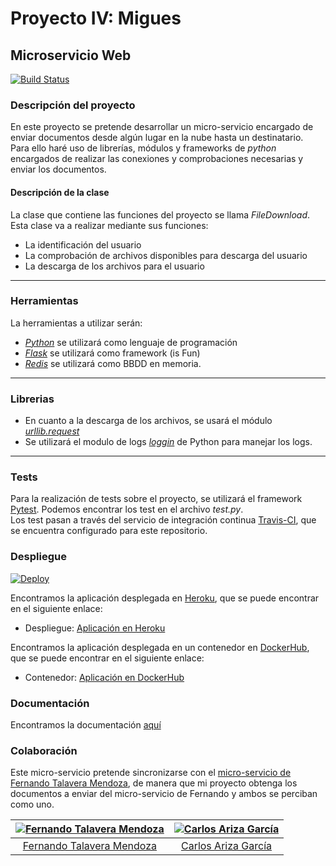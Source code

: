 # Proyecto IV: Migues
## Microservicio Web
[![Build Status](https://travis-ci.org/AGCarlos/IV_1819_Proyecto.svg?branch=master)](https://travis-ci.org/AGCarlos/IV_1819_Proyecto)


### Descripción del proyecto  
En este proyecto se pretende desarrollar un micro-servicio encargado de enviar documentos desde algún lugar en la nube hasta un destinatario.  
Para ello haré uso de librerías, módulos y frameworks de _python_ encargados de realizar las conexiones y comprobaciones necesarias y enviar los documentos.
#### Descripción de la clase  
La clase que contiene las funciones del proyecto se llama _FileDownload_. Esta clase va a realizar mediante sus funciones:
- La identificación del usuario
- La comprobación de archivos disponibles para descarga del usuario
- La descarga de los archivos para el usuario  
---
### Herramientas  
La herramientas a utilizar serán:
- [_Python_](https://www.python.org/) se utilizará como lenguaje de programación
- [_Flask_](http://flask.pocoo.org/) se utilizará como framework (is Fun)
- [_Redis_](https://redis.io/) se utilizará como BBDD en memoria.
---
### Librerias
- En cuanto a la descarga de los archivos, se usará el módulo [_urllib.request_](https://docs.python.org/3/library/urllib.html)
- Se utilizará el modulo de logs [_loggin_](https://docs.python.org/2/library/logging.html) de Python para manejar los logs.
---
### Tests
Para la realización de tests sobre el proyecto, se utilizará el framework [Pytest](https://docs.pytest.org/en/latest/). Podemos encontrar los test en el archivo _test.py_.  
Los test pasan a través del servicio de integración continua [Travis-CI](https://travis-ci.org/), que se encuentra configurado para este repositorio.

### Despliegue
[![Deploy](https://www.herokucdn.com/deploy/button.svg)](https://filecnc.herokuapp.com)  

Encontramos la aplicación desplegada en [Heroku](https://dashboard.heroku.com/apps), que se puede encontrar en el siguiente enlace:
- Despliegue: [Aplicación en Heroku](https://filecnc.herokuapp.com/)

Encontramos la aplicación desplegada en un contenedor en [DockerHub](https://www.docker.com/), que se puede encontrar en el siguiente enlace:
- Contenedor: [Aplicación en DockerHub](https://hub.docker.com/r/carlosag/iv_1819_proyecto/)
### Documentación
Encontramos la documentación [aquí](./doc/README.md)


### Colaboración
Este micro-servicio pretende sincronizarse con el [micro-servicio de Fernando Talavera Mendoza](https://github.com/Thejokeri/IV-18-19-Proyecto), de manera que mi proyecto obtenga los documentos a enviar del micro-servicio de Fernando y ambos se perciban como uno.

| [![Fernando Talavera Mendoza](https://github.com/Thejokeri.png?size=100)](https://github.com/Thejokeri) | [![Carlos Ariza García](https://github.com/AGCarlos.png?size=100)](https://github.com/AGCarlos) |
| :---: | :---: |
| [Fernando Talavera Mendoza](https://github.com/Thejokeri) | [Carlos Ariza García](https://github.com/AGCarlos) |
